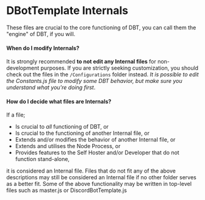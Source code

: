 # DBotTemplate Internals

These files are crucial to the core functioning of DBT, you can call them the "engine" of DBT, if you will.

#### When do I modify Internals?
It is strongly recommended **to not edit any Internal files** for non-development purposes.
If you are strictly seeking customization, you should check out the files in the `/Configurations` folder instead.
*It is possible to edit the Constants.js file to modify some DBT behavior, but make sure you understand what you're doing first*.

#### How do I decide what files are Internals?
If a file;
* Is crucial to *all* functioning of DBT, or
* Is crucial to the functioning of another Internal file, or
* Extends and/or modifies the behavior of another Internal file, or
* Extends and utilises the Node Process, or
* Provides features to the Self Hoster and/or Developer that do not function stand-alone,

it is considered an Internal file.
Files that do not fit any of the above descriptions may still be considered an Internal file if no other folder serves as a better fit.
Some of the above functionality may be written in top-level files such as master.js or DiscordBotTemplate.js
